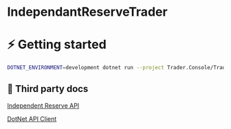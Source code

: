 # IndependantReserveTrader

# ⚡ Getting started

```bash
DOTNET_ENVIRONMENT=development dotnet run --project Trader.Console/Trader.Console.csproj
```

## 🤝 Third party docs

[Independent Reserve API](https://www.independentreserve.com/nz/products/api)

[DotNet API Client](https://github.com/independentreserve/dotNetApiClient)
